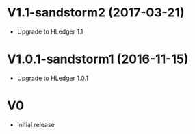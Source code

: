 # V1.1-sandstorm2 (2017-03-21)

 * Upgrade to HLedger 1.1

# V1.0.1-sandstorm1 (2016-11-15)

 * Upgrade to HLedger 1.0.1

# V0

 * Initial release
